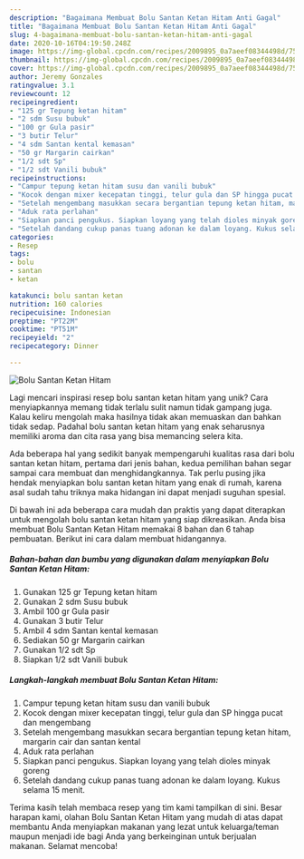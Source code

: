 ```yaml
---
description: "Bagaimana Membuat Bolu Santan Ketan Hitam Anti Gagal"
title: "Bagaimana Membuat Bolu Santan Ketan Hitam Anti Gagal"
slug: 4-bagaimana-membuat-bolu-santan-ketan-hitam-anti-gagal
date: 2020-10-16T04:19:50.248Z
image: https://img-global.cpcdn.com/recipes/2009895_0a7aeef08344498d/751x532cq70/bolu-santan-ketan-hitam-foto-resep-utama.jpg
thumbnail: https://img-global.cpcdn.com/recipes/2009895_0a7aeef08344498d/751x532cq70/bolu-santan-ketan-hitam-foto-resep-utama.jpg
cover: https://img-global.cpcdn.com/recipes/2009895_0a7aeef08344498d/751x532cq70/bolu-santan-ketan-hitam-foto-resep-utama.jpg
author: Jeremy Gonzales
ratingvalue: 3.1
reviewcount: 12
recipeingredient:
- "125 gr Tepung ketan hitam"
- "2 sdm Susu bubuk"
- "100 gr Gula pasir"
- "3 butir Telur"
- "4 sdm Santan kental kemasan"
- "50 gr Margarin cairkan"
- "1/2 sdt Sp"
- "1/2 sdt Vanili bubuk"
recipeinstructions:
- "Campur tepung ketan hitam susu dan vanili bubuk"
- "Kocok dengan mixer kecepatan tinggi, telur gula dan SP hingga pucat dan mengembang"
- "Setelah mengembang masukkan secara bergantian tepung ketan hitam, margarin cair dan santan kental"
- "Aduk rata perlahan"
- "Siapkan panci pengukus. Siapkan loyang yang telah dioles minyak goreng"
- "Setelah dandang cukup panas tuang adonan ke dalam loyang. Kukus selama 15 menit."
categories:
- Resep
tags:
- bolu
- santan
- ketan

katakunci: bolu santan ketan 
nutrition: 160 calories
recipecuisine: Indonesian
preptime: "PT22M"
cooktime: "PT51M"
recipeyield: "2"
recipecategory: Dinner

---
```



![Bolu Santan Ketan Hitam](https://img-global.cpcdn.com/recipes/2009895_0a7aeef08344498d/751x532cq70/bolu-santan-ketan-hitam-foto-resep-utama.jpg)

Lagi mencari inspirasi resep bolu santan ketan hitam yang unik? Cara menyiapkannya memang tidak terlalu sulit namun tidak gampang juga. Kalau keliru mengolah maka hasilnya tidak akan memuaskan dan bahkan tidak sedap. Padahal bolu santan ketan hitam yang enak seharusnya memiliki aroma dan cita rasa yang bisa memancing selera kita.



Ada beberapa hal yang sedikit banyak mempengaruhi kualitas rasa dari bolu santan ketan hitam, pertama dari jenis bahan, kedua pemilihan bahan segar sampai cara membuat dan menghidangkannya. Tak perlu pusing jika hendak menyiapkan bolu santan ketan hitam yang enak di rumah, karena asal sudah tahu triknya maka hidangan ini dapat menjadi suguhan spesial.


Di bawah ini ada beberapa cara mudah dan praktis yang dapat diterapkan untuk mengolah bolu santan ketan hitam yang siap dikreasikan. Anda bisa membuat Bolu Santan Ketan Hitam memakai 8 bahan dan 6 tahap pembuatan. Berikut ini cara dalam membuat hidangannya.

<!--inarticleads1-->

##### Bahan-bahan dan bumbu yang digunakan dalam menyiapkan Bolu Santan Ketan Hitam:

1. Gunakan 125 gr Tepung ketan hitam
1. Gunakan 2 sdm Susu bubuk
1. Ambil 100 gr Gula pasir
1. Gunakan 3 butir Telur
1. Ambil 4 sdm Santan kental kemasan
1. Sediakan 50 gr Margarin cairkan
1. Gunakan 1/2 sdt Sp
1. Siapkan 1/2 sdt Vanili bubuk




<!--inarticleads2-->

##### Langkah-langkah membuat Bolu Santan Ketan Hitam:

1. Campur tepung ketan hitam susu dan vanili bubuk
1. Kocok dengan mixer kecepatan tinggi, telur gula dan SP hingga pucat dan mengembang
1. Setelah mengembang masukkan secara bergantian tepung ketan hitam, margarin cair dan santan kental
1. Aduk rata perlahan
1. Siapkan panci pengukus. Siapkan loyang yang telah dioles minyak goreng
1. Setelah dandang cukup panas tuang adonan ke dalam loyang. Kukus selama 15 menit.




Terima kasih telah membaca resep yang tim kami tampilkan di sini. Besar harapan kami, olahan Bolu Santan Ketan Hitam yang mudah di atas dapat membantu Anda menyiapkan makanan yang lezat untuk keluarga/teman maupun menjadi ide bagi Anda yang berkeinginan untuk berjualan makanan. Selamat mencoba!
